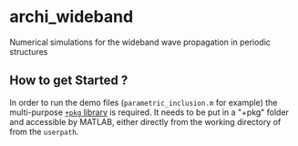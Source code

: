 # archi_wideband
 Numerical simulations for the wideband wave propagation in periodic structures

## How to get Started ?
In order to run the demo files (`parametric_inclusion.m` for example) the multi-purpose [`+pkg` library](https://github.com/MargeritPierre/-pkg) is required. It needs to be put in a "+pkg" folder and accessible by MATLAB, either directly from the working directory of from the `userpath`.
